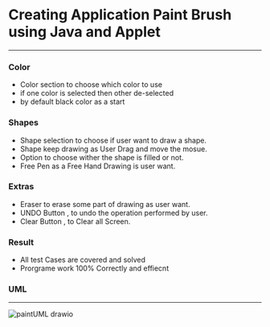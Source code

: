 # Creating Application Paint Brush using Java and Applet
---

### Color
- Color section to choose which color to use
- if one color is selected then other de-selected
- by default black color as a start

### Shapes
- Shape selection to choose if user want to draw a shape.
- Shape keep drawing as User Drag and move the mosue.
- Option to choose wither the shape is filled or not.
- Free Pen as a Free Hand Drawing is user want.

### Extras
- Eraser to erase some part of drawing as user want.
- UNDO Button , to undo the operation performed by user.
- Clear Button , to Clear all Screen.

### Result 
- All test Cases are covered and solved
- Prorgrame work 100% Correctly and effiecnt

### UML
---
![paintUML drawio](https://github.com/user-attachments/assets/ab6d6173-d198-4ffb-839e-a64bd89583d8)

